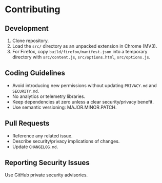 # Contributing

## Development
1. Clone repository.
2. Load the `src/` directory as an unpacked extension in Chrome (MV3).
3. For Firefox, copy `build/firefox/manifest.json` into a temporary directory with `src/content.js`, `src/options.html`, `src/options.js`.

## Coding Guidelines
- Avoid introducing new permissions without updating `PRIVACY.md` and `SECURITY.md`.
- No analytics or telemetry libraries.
- Keep dependencies at zero unless a clear security/privacy benefit.
- Use semantic versioning: MAJOR.MINOR.PATCH.

## Pull Requests
- Reference any related issue.
- Describe security/privacy implications of changes.
- Update `CHANGELOG.md`.

## Reporting Security Issues
Use GitHub private security advisories.
